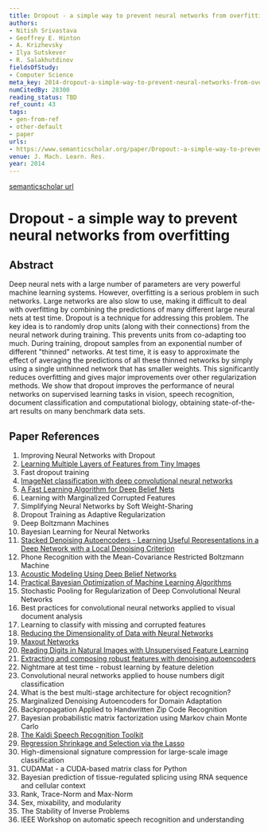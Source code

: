 ```yaml
---
title: Dropout - a simple way to prevent neural networks from overfitting
authors:
- Nitish Srivastava
- Geoffrey E. Hinton
- A. Krizhevsky
- Ilya Sutskever
- R. Salakhutdinov
fieldsOfStudy:
- Computer Science
meta_key: 2014-dropout-a-simple-way-to-prevent-neural-networks-from-overfitting
numCitedBy: 28300
reading_status: TBD
ref_count: 43
tags:
- gen-from-ref
- other-default
- paper
urls:
- https://www.semanticscholar.org/paper/Dropout:-a-simple-way-to-prevent-neural-networks-Srivastava-Hinton/34f25a8704614163c4095b3ee2fc969b60de4698?sort=total-citations
venue: J. Mach. Learn. Res.
year: 2014
---
```


[semanticscholar url](https://www.semanticscholar.org/paper/Dropout:-a-simple-way-to-prevent-neural-networks-Srivastava-Hinton/34f25a8704614163c4095b3ee2fc969b60de4698?sort=total-citations)

# Dropout - a simple way to prevent neural networks from overfitting

## Abstract

Deep neural nets with a large number of parameters are very powerful machine learning systems. However, overfitting is a serious problem in such networks. Large networks are also slow to use, making it difficult to deal with overfitting by combining the predictions of many different large neural nets at test time. Dropout is a technique for addressing this problem. The key idea is to randomly drop units (along with their connections) from the neural network during training. This prevents units from co-adapting too much. During training, dropout samples from an exponential number of different "thinned" networks. At test time, it is easy to approximate the effect of averaging the predictions of all these thinned networks by simply using a single unthinned network that has smaller weights. This significantly reduces overfitting and gives major improvements over other regularization methods. We show that dropout improves the performance of neural networks on supervised learning tasks in vision, speech recognition, document classification and computational biology, obtaining state-of-the-art results on many benchmark data sets.

## Paper References

1. Improving Neural Networks with Dropout
2. [Learning Multiple Layers of Features from Tiny Images](2009-learning-multiple-layers-of-features-from-tiny-images)
3. Fast dropout training
4. [ImageNet classification with deep convolutional neural networks](2012-alexnet.md)
5. [A Fast Learning Algorithm for Deep Belief Nets](2006-a-fast-learning-algorithm-for-deep-belief-nets)
6. Learning with Marginalized Corrupted Features
7. Simplifying Neural Networks by Soft Weight-Sharing
8. Dropout Training as Adaptive Regularization
9. Deep Boltzmann Machines
10. Bayesian Learning for Neural Networks
11. [Stacked Denoising Autoencoders - Learning Useful Representations in a Deep Network with a Local Denoising Criterion](2010-stacked-denoising-autoencoders-learning-useful-representations-in-a-deep-network-with-a-local-denoising-criterion)
12. Phone Recognition with the Mean-Covariance Restricted Boltzmann Machine
13. [Acoustic Modeling Using Deep Belief Networks](2012-acoustic-modeling-using-deep-belief-networks)
14. [Practical Bayesian Optimization of Machine Learning Algorithms](2012-practical-bayesian-optimization-of-machine-learning-algorithms)
15. Stochastic Pooling for Regularization of Deep Convolutional Neural Networks
16. Best practices for convolutional neural networks applied to visual document analysis
17. Learning to classify with missing and corrupted features
18. [Reducing the Dimensionality of Data with Neural Networks](2006-reducing-the-dimensionality-of-data-with-neural-networks)
19. [Maxout Networks](2013-maxout-networks)
20. [Reading Digits in Natural Images with Unsupervised Feature Learning](2011-reading-digits-in-natural-images-with-unsupervised-feature-learning)
21. [Extracting and composing robust features with denoising autoencoders](2008-extracting-and-composing-robust-features-with-denoising-autoencoders)
22. Nightmare at test time - robust learning by feature deletion
23. Convolutional neural networks applied to house numbers digit classification
24. What is the best multi-stage architecture for object recognition?
25. Marginalized Denoising Autoencoders for Domain Adaptation
26. Backpropagation Applied to Handwritten Zip Code Recognition
27. Bayesian probabilistic matrix factorization using Markov chain Monte Carlo
28. [The Kaldi Speech Recognition Toolkit](2011-the-kaldi-speech-recognition-toolkit)
29. [Regression Shrinkage and Selection via the Lasso](1996-regression-shrinkage-and-selection-via-the-lasso)
30. High-dimensional signature compression for large-scale image classification
31. CUDAMat - a CUDA-based matrix class for Python
32. Bayesian prediction of tissue-regulated splicing using RNA sequence and cellular context
33. Rank, Trace-Norm and Max-Norm
34. Sex, mixability, and modularity
35. The Stability of Inverse Problems
36. IEEE Workshop on automatic speech recognition and understanding

